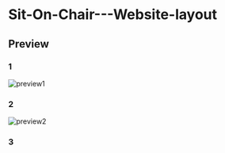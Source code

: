 # Sit-On-Chair---Website-layout

## Preview
### 1
![preview1](https://cloud.githubusercontent.com/assets/24986000/24583557/8bc2d3a8-174e-11e7-9715-b5fac9e052d7.png)
### 2
![preview2](https://cloud.githubusercontent.com/assets/24986000/24583562/cc91a738-174e-11e7-8ac8-4322f00bbee7.png)
### 3
